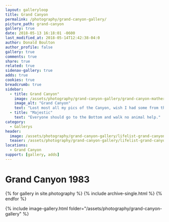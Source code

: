 ```yaml
---
layout: galleryloop
title: Grand Canyon
permalink: /photography/grand-canyon-gallery/
picture_path: grand-canyon
gallery: true
date: 2018-05-13 16:18:01 -0600
last_modified_at: 2018-05-14T12:42:38-04:0
author: Donald Boulton
author_profile: false
gallery: true
comments: true
share: true
related: true
sidenav-gallery: true
adds: true
cookies: true
breadcrumb: true
sidebar:
  - title: Grand Canyon"
    image: /assets/photography/grand-canyon-gallery/grand-canyon-mather.jpg
    image_alt: "Grand Canyon"
    text: "Lost most all my pics of the Canyon, wish I had some from the hike to the bottom"
  - title: "Majestic"
    text: "Everyone should go to the Bottom and walk no animal help."
category:
  - Gallerys
header:
  image: /assets/photography/grand-canyon-gallery/lifelist-grand-canyon-631.jpg
  teaser: /assets/photography/grand-canyon-gallery/lifelist-grand-canyon-631.jpg
locations:
  - Grand Canyon
support: [gallery, adds]
---
```

# Grand Canyon 1983

{% for gallery in site.photography %}
  {% include archive-single.html %}
{% endfor %}

{% include image-gallery.html folder="/assets/photography/grand-canyon-gallery" %}